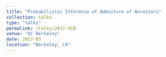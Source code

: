 ```yaml
---
title: "Probabilistic Inference of Admixture of Ancestors"
collection: talks
type: "talks"
permalink: /talks/2017-UCB
venue: "UC Berkeley"
date: 2017-03
location: "Berkeley, CA"
---
```

